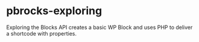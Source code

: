 # pbrocks-exploring
Exploring the Blocks API creates a basic WP Block and uses PHP to deliver a shortcode with properties.
